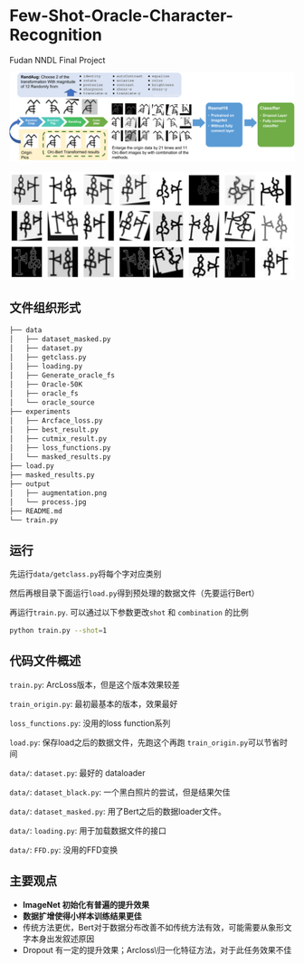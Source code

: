 # Few-Shot-Oracle-Character-Recognition
Fudan NNDL Final Project

![](output/process.png)

![](output/augmentation.png)

## 文件组织形式

```
├── data 
│   ├── dataset_masked.py 
│   ├── dataset.py 
│   ├── getclass.py 
│   ├── loading.py 
│   ├── Generate_oracle_fs 
│   ├── Oracle-50K 
│   ├── oracle_fs 
│   └── oracle_source 
├── experiments 
│   ├── Arcface_loss.py 
│   ├── best_result.py 
│   ├── cutmix_result.py 
│   ├── loss_functions.py 
│   └── masked_results.py 
├── load.py 
├── masked_results.py 
├── output 
│   ├── augmentation.png
│   └── process.jpg 
├── README.md 
└── train.py
```

## 运行

先运行`data/getclass.py`将每个字对应类别

然后再根目录下面运行`load.py`得到预处理的数据文件（先要运行Bert）

再运行`train.py`. 可以通过以下参数更改`shot` 和 `combination` 的比例

```bash
python train.py --shot=1
```

## 代码文件概述

`train.py`: ArcLoss版本，但是这个版本效果较差

`train_origin.py`: 最初最基本的版本，效果最好

`loss_functions.py`: 没用的loss function系列

`load.py`: 保存load之后的数据文件，先跑这个再跑 `train_origin.py`可以节省时间

`data/`: `dataset.py`: 最好的 dataloader

`data/`: `dataset_black.py`: 一个黑白照片的尝试，但是结果欠佳

`data/`: `dataset_masked.py`: 用了Bert之后的数据loader文件。

`data/`: `loading.py`: 用于加载数据文件的接口

`data/`: `FFD.py`: 没用的FFD变换

## 主要观点

* **ImageNet 初始化有普遍的提升效果**
* **数据扩增使得小样本训练结果更佳**
* 传统方法更优，Bert对于数据分布改善不如传统方法有效，可能需要从象形文字本身出发叙述原因
* Dropout 有一定的提升效果；Arcloss\归一化特征方法，对于此任务效果不佳
